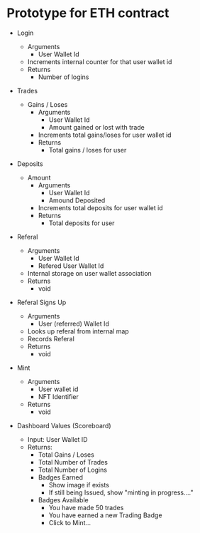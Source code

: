 # Prototype for ETH contract

* Login
  * Arguments
    * User Wallet Id
  * Increments internal counter for that user wallet id
  * Returns
    * Number of logins
  
* Trades
  * Gains / Loses
    * Arguments  
      * User Wallet Id
      * Amount gained or lost with trade
    * Increments total gains/loses for user wallet id
    * Returns
      * Total gains / loses for user
    
* Deposits
  * Amount
    * Arguments
      * User Wallet Id
      * Amound Deposited
    * Increments total deposits for user wallet id
    * Returns
      * Total deposits for user

* Referal
  * Arguments
    * User Wallet Id
    * Refered User Wallet Id
  * Internal storage on user wallet association
  * Returns
    * void
  
* Referal Signs Up
  * Arguments
    * User (referred) Wallet Id
  * Looks up referal from internal map
  * Records Referal
  * Returns
    * void

* Mint
  * Arguments
    * User wallet id
    * NFT Identifier
  * Returns
    * void
  
* Dashboard Values (Scoreboard)
    * Input: User Wallet ID
    * Returns:
      * Total Gains / Loses
      * Total Number of Trades
      * Total Number of Logins
      * Badges Earned
        * Show image if exists
        * If still being Issued, show "minting in progress...."
      * Badges Available
        * You have made 50 trades
        * You have earned a new Trading Badge
        * Click to Mint...